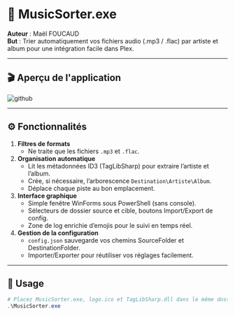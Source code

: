 # 🎵 MusicSorter.exe

**Auteur** : Maël FOUCAUD  
**But** : Trier automatiquement vos fichiers audio (.mp3 / .flac) par artiste et album pour une intégration facile dans Plex.

---

## 🎬 Aperçu de l'application

![github](https://github.com/user-attachments/assets/59cb473b-4bb5-424f-b697-b9343026592d)

---

## ⚙️ Fonctionnalités

1. **Filtres de formats**  
   - Ne traite que les fichiers `.mp3` et `.flac`.  
2. **Organisation automatique**  
   - Lit les métadonnées ID3 (TagLibSharp) pour extraire l’artiste et l’album.  
   - Crée, si nécessaire, l’arborescence `Destination\Artiste\Album`.  
   - Déplace chaque piste au bon emplacement.  
3. **Interface graphique**  
   - Simple fenêtre WinForms sous PowerShell (sans console).  
   - Sélecteurs de dossier source et cible, boutons Import/Export de config.  
   - Zone de log enrichie d’emojis pour le suivi en temps réel.  
4. **Gestion de la configuration**  
   - `config.json` sauvegarde vos chemins SourceFolder et DestinationFolder.  
   - Importer/Exporter pour réutiliser vos réglages facilement.  

---

## 🚀 Usage

```powershell
# Placez MusicSorter.exe, logo.ico et TagLibSharp.dll dans le même dossier
.\MusicSorter.exe
